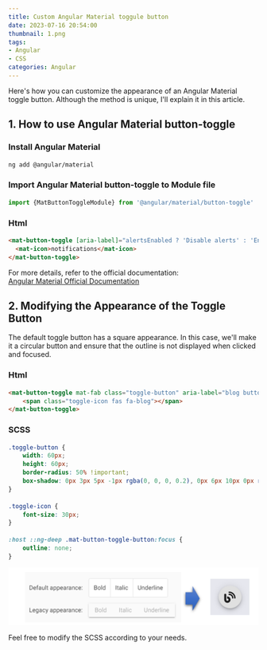```yaml
---
title: Custom Angular Material toggule button
date: 2023-07-16 20:54:00
thumbnail: 1.png
tags:
- Angular
- CSS
categories: Angular
---
```


Here's how you can customize the appearance of an Angular Material toggle button. Although the method is unique, I'll explain it in this article.  

## 1. How to use Angular Material button-toggle
### Install Angular Material
```bash
ng add @angular/material
```

### Import Angular Material button-toggle to Module file  
```ts
import {MatButtonToggleModule} from '@angular/material/button-toggle'
```

### Html  
```html
<mat-button-toggle [aria-label]="alertsEnabled ? 'Disable alerts' : 'Enable alerts'">
  <mat-icon>notifications</mat-icon>
</mat-button-toggle>
```

For more details, refer to the official documentation:    
[Angular Material Official Documentation](https://material.angular.io/components/button-toggle)  

## 2. Modifying the Appearance of the Toggle Button
The default toggle button has a square appearance. In this case, we'll make it a circular button and ensure that the outline is not displayed when clicked and focused.  

### Html
```html
<mat-button-toggle mat-fab class="toggle-button" aria-label="blog button" #blogButton>
    <span class="toggle-icon fas fa-blog"></span>
</mat-button-toggle>
```

### SCSS
```css
.toggle-button {
    width: 60px;
    height: 60px;
    border-radius: 50% !important;
    box-shadow: 0px 3px 5px -1px rgba(0, 0, 0, 0.2), 0px 6px 10px 0px rgba(0, 0, 0, 0.14), 0px 1px 18px 0px rgba(0, 0, 0, 0.12) !important;
}

.toggle-icon {
    font-size: 30px;
}

:host ::ng-deep .mat-button-toggle-button:focus {
    outline: none;
}
```

![image](2.png)  

Feel free to modify the SCSS according to your needs.